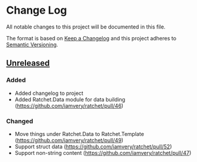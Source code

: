 # Change Log
All notable changes to this project will be documented in this file.

The format is based on [Keep a Changelog](http://keepachangelog.com/) and this
project adheres to [Semantic Versioning](http://semver.org/).

## [Unreleased]

### Added
- Added changelog to project
- Added Ratchet.Data module for data building (https://github.com/iamvery/ratchet/pull/46)

### Changed
- Move things under Ratchet.Data to Ratchet.Template (https://github.com/iamvery/ratchet/pull/49)
- Support struct data (https://github.com/iamvery/ratchet/pull/52)
- Support non-string content (https://github.com/iamvery/ratchet/pull/47)

[Unreleased]: https://github.com/olivierlacan/keep-a-changelog/compare/v0.3.3...HEAD

